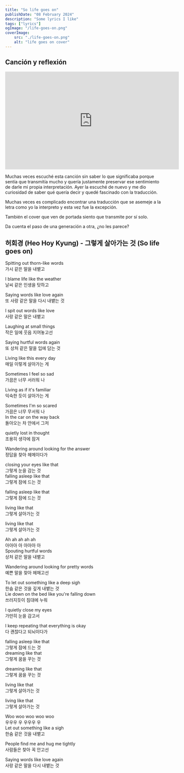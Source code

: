 ```yaml
---
title: "So life goes on"
publishDate: "08 February 2024"
description: "Some lyrics I like"
tags: ["lyrics"]
ogImage: "/life-goes-on.png"
coverImage: 
    src: "./life-goes-on.png"
    alt: "life goes on cover"
---
```


## Canción y reflexión

<iframe 
width="560" 
height="315" 
src="https://www.youtube.com/embed/1Qtr8TznwNI?si=s8TpAClz3lm47QiC" 
title="YouTube video player" frameborder="0" allow="accelerometer; 
autoplay; clipboard-write; encrypted-media; gyroscope; picture-in-picture; web-share" allowfullscreen>
</iframe>

Muchas veces escuché esta canción sin saber lo que significaba
porque sentía que transmitía mucho y quería justamente preservar ese sentimiento
de darle mi propia interpretación. Ayer la escuché de nuevo y me dio curiosidad
de saber qué quería decir y quedé fascinado con la traducción.

Muchas veces es complicado encontrar una traducción que se asemeje a la letra
como yo la interpreto y esta vez fue la excepción. 

También el cover que ven de portada siento que transmite por sí solo.

Da cuenta el paso de una generación a otra, ¿no les parece?

## 허회경 (Heo Hoy Kyung) - 그렇게 살아가는 것 (So life goes on)

Spitting out thorn-like words <br>
가시 같은 말을 내뱉고

I blame life like the weather <br>
날씨 같은 인생을 탓하고

Saying words like love again <br>
또 사랑 같은 말을 다시 내뱉는 것

I spit out words like love <br>
사랑 같은 말은 내뱉고

Laughing at small things <br>
작은 일에 웃음 지어놓고선

Saying hurtful words again <br>
또 상처 같은 말을 입에 담는 것

Living like this every day <br>
매일 이렇게 살아가는 게

Sometimes I feel so sad <br>
가끔은 너무 서러워 나

Living as if it's familiar <br>
익숙한 듯이 살아가는 게

Sometimes I'm so scared <br>
가끔은 너무 무서워 나 <br>
In the car on the way back <br>
돌아오는 차 안에서 그저

quietly lost in thought <br>
조용히 생각에 잠겨

Wandering around looking for the answer <br>
정답을 찾아 헤메이다가

closing your eyes like that <br>
그렇게 눈을 감는 것 <br>
falling asleep like that <br>
그렇게 잠에 드는 것

falling asleep like that <br>
그렇게 잠에 드는 것

living like that <br>
그렇게 살아가는 것

living like that <br>
그렇게 살아가는 것

Ah ah ah ah ah <br>
아아아 아 아아아 아<br>
Spouting hurtful words <br>
상처 같은 말을 내뱉고

Wandering around looking for pretty words <br>
예쁜 말을 찾아 헤매고선

To let out something like a deep sigh <br>
한숨 같은 것을 깊게 내뱉는 것<br>
Lie down on the bed like you're falling down <br>
쓰러지듯이 침대에 누워

I quietly close my eyes <br>
가만히 눈을 감고서

I keep repeating that everything is okay <br>
다 괜찮다고 되뇌이다가

falling asleep like that <br>
그렇게 잠에 드는 것 <br>
dreaming like that <br>
그렇게 꿈을 꾸는 것

dreaming like that <br>
그렇게 꿈을 꾸는 것

living like that <br>
그렇게 살아가는 것

living like that <br>
그렇게 살아가는 것

Woo woo woo woo woo <br>
우우우 우 우우우 우 <br>
Let out something like a sigh <br>
한숨 같은 것을 내뱉고

People find me and hug me tightly <br>
사람들은 찾아 꼭 안고선

Saying words like love again <br>
사랑 같은 말을 다시 내뱉는 것

